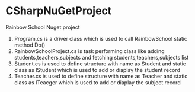 # CSharpNuGetProject
Rainbow School Nuget project

1. Program.cs is a driver class which is used to call RainbowSchool static method Do()
2. RainbowSchoolProject.cs is task performing class like adding students,teachers,subjects and fetching students,teachers,subjects list
3. Student.cs is used to define structure with name as Student and static class as IStudent which is used to add or diaplay the student record
4. Teacher.cs is used to define structure with name as Teacher and static class as ITeacger which is used to add or diaplay the subject record
